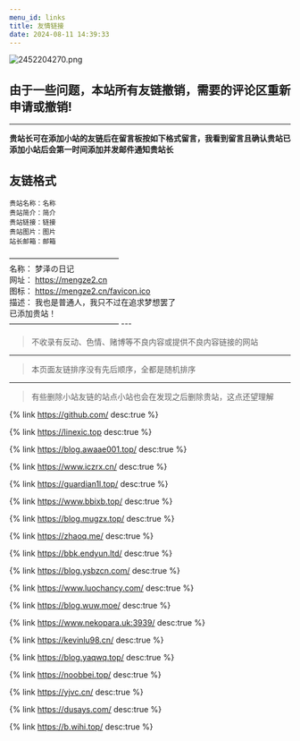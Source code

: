 ```yaml
---
menu_id: links
title: 友情链接
date: 2024-08-11 14:39:33
---
```


![2452204270.png](https://img2.onnne.cn/2406/07/aCnuxZuQom.png "2452204270.png") 

## 由于一些问题，本站所有友链撤销，需要的评论区重新申请或撤销!

--------

 **贵站长可在添加小站的友链后在留言板按如下格式留言，我看到留言且确认贵站已添加小站后会第一时间添加并发邮件通知贵站长** 
 
## 友链格式 
 
 ```
贵站名称：名称
贵站简介：简介
贵站链接：链接
贵站图片：图片
站长邮箱：邮箱
```

 ——————————————  
名称： 梦泽の日记  
网址： <https://mengze2.cn>  
图标： <https://mengze2.cn/favicon.ico>  
描述： 我也是普通人，我只不过在追求梦想罢了  
已添加贵站！  
—————————————— ---

> 不收录有反动、色情、赌博等不良内容或提供不良内容链接的网站

---

> 本页面友链排序没有先后顺序，全都是随机排序

---

> 有些删除小站友链的站点小站也会在发现之后删除贵站，这点还望理解

{% link https://github.com/ desc:true %}

{% link https://linexic.top desc:true %}

{% link https://blog.awaae001.top/ desc:true %}

{% link https://www.iczrx.cn/ desc:true %}

{% link https://guardian1l.top/ desc:true %}

{% link https://www.bbixb.top/ desc:true %}

{% link https://blog.mugzx.top/ desc:true %}

{% link https://zhaoq.me/ desc:true %}

{% link https://bbk.endyun.ltd/ desc:true %}

{% link https://blog.ysbzcn.com/ desc:true %}

{% link https://www.luochancy.com/ desc:true %}

{% link https://blog.wuw.moe/ desc:true %}

{% link https://www.nekopara.uk:3939/ desc:true %}

{% link https://kevinlu98.cn/ desc:true %}

{% link https://blog.yaqwq.top/ desc:true %}

{% link https://noobbei.top/ desc:true %}

{% link https://yjvc.cn/ desc:true %}

{% link https://dusays.com/ desc:true %}

{% link https://b.wihi.top/ desc:true %}